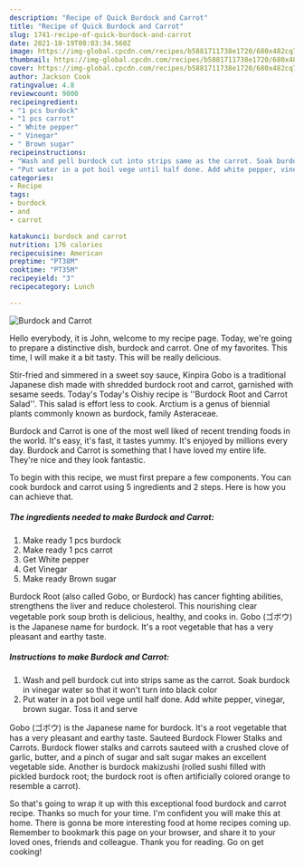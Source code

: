 ```yaml
---
description: "Recipe of Quick Burdock and Carrot"
title: "Recipe of Quick Burdock and Carrot"
slug: 1741-recipe-of-quick-burdock-and-carrot
date: 2021-10-19T08:03:34.560Z
image: https://img-global.cpcdn.com/recipes/b5881711738e1720/680x482cq70/burdock-and-carrot-recipe-main-photo.jpg
thumbnail: https://img-global.cpcdn.com/recipes/b5881711738e1720/680x482cq70/burdock-and-carrot-recipe-main-photo.jpg
cover: https://img-global.cpcdn.com/recipes/b5881711738e1720/680x482cq70/burdock-and-carrot-recipe-main-photo.jpg
author: Jackson Cook
ratingvalue: 4.8
reviewcount: 9000
recipeingredient:
- "1 pcs burdock"
- "1 pcs carrot"
- " White pepper"
- " Vinegar"
- " Brown sugar"
recipeinstructions:
- "Wash and pell burdock cut into strips same as the carrot. Soak burdock in vinegar water so that it won&#39;t turn into black color"
- "Put water in a pot boil vege until half done. Add white pepper, vinegar, brown sugar. Toss it and serve"
categories:
- Recipe
tags:
- burdock
- and
- carrot

katakunci: burdock and carrot 
nutrition: 176 calories
recipecuisine: American
preptime: "PT38M"
cooktime: "PT35M"
recipeyield: "3"
recipecategory: Lunch

---
```



![Burdock and Carrot](https://img-global.cpcdn.com/recipes/b5881711738e1720/680x482cq70/burdock-and-carrot-recipe-main-photo.jpg)

Hello everybody, it is John, welcome to my recipe page. Today, we're going to prepare a distinctive dish, burdock and carrot. One of my favorites. This time, I will make it a bit tasty. This will be really delicious.

Stir-fried and simmered in a sweet soy sauce, Kinpira Gobo is a traditional Japanese dish made with shredded burdock root and carrot, garnished with sesame seeds. Today&#39;s Today&#39;s Oishiy recipe is &#39;&#39;Burdock Root and Carrot Salad&#39;&#39;. This salad is effort less to cook. Arctium is a genus of biennial plants commonly known as burdock, family Asteraceae.

Burdock and Carrot is one of the most well liked of recent trending foods in the world. It's easy, it's fast, it tastes yummy. It's enjoyed by millions every day. Burdock and Carrot is something that I have loved my entire life. They're nice and they look fantastic.


To begin with this recipe, we must first prepare a few components. You can cook burdock and carrot using 5 ingredients and 2 steps. Here is how you can achieve that.

<!--inarticleads1-->

##### The ingredients needed to make Burdock and Carrot:

1. Make ready 1 pcs burdock
1. Make ready 1 pcs carrot
1. Get  White pepper
1. Get  Vinegar
1. Make ready  Brown sugar


Burdock Root (also called Gobo, or Burdock) has cancer fighting abilities, strengthens the liver and reduce cholesterol. This nourishing clear vegetable pork soup broth is delicious, healthy, and cooks in. Gobo (ゴボウ) is the Japanese name for burdock. It&#39;s a root vegetable that has a very pleasant and earthy taste. 

<!--inarticleads2-->

##### Instructions to make Burdock and Carrot:

1. Wash and pell burdock cut into strips same as the carrot. Soak burdock in vinegar water so that it won&#39;t turn into black color
1. Put water in a pot boil vege until half done. Add white pepper, vinegar, brown sugar. Toss it and serve


Gobo (ゴボウ) is the Japanese name for burdock. It&#39;s a root vegetable that has a very pleasant and earthy taste. Sauteed Burdock Flower Stalks and Carrots. Burdock flower stalks and carrots sauteed with a crushed clove of garlic, butter, and a pinch of sugar and salt sugar makes an excellent vegetable side. Another is burdock makizushi (rolled sushi filled with pickled burdock root; the burdock root is often artificially colored orange to resemble a carrot). 

So that's going to wrap it up with this exceptional food burdock and carrot recipe. Thanks so much for your time. I'm confident you will make this at home. There is gonna be more interesting food at home recipes coming up. Remember to bookmark this page on your browser, and share it to your loved ones, friends and colleague. Thank you for reading. Go on get cooking!

